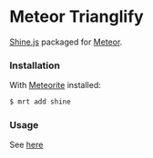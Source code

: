 Meteor Trianglify
==================

[Shine.js](https://github.com/bigspaceship/shine.js) packaged for [Meteor](http://meteor.com).


### Installation

With [Meteorite](https://github.com/oortcloud/meteorite) installed:

```sh
$ mrt add shine
```

### Usage

See [here](https://github.com/bigspaceship/shine.js)